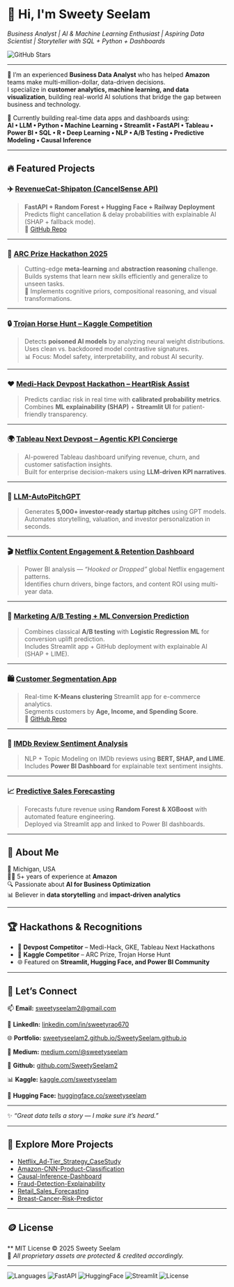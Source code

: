 # 👋 Hi, I'm Sweety Seelam

*Business Analyst | AI & Machine Learning Enthusiast | Aspiring Data Scientist | Storyteller with SQL + Python + Dashboards*

![GitHub Stars](https://img.shields.io/github/stars/SweetySeelam2?affiliations=OWNER%2CCOLLABORATOR&style=social)

---

🚀 I’m an experienced **Business Data Analyst** who has helped **Amazon** teams make multi-million-dollar, data-driven decisions.  
I specialize in **customer analytics, machine learning, and data visualization**, building real-world AI solutions that bridge the gap between business and technology.

🌟 Currently building real-time data apps and dashboards using:                                                                                      
**AI • LLM • Python • Machine Learning • Streamlit • FastAPI • Tableau • Power BI • SQL • R • Deep Learning • NLP • A/B Testing • Predictive Modeling • Causal Inference**

---

## 🔥 Featured Projects

### ✈️ [RevenueCat-Shipaton (CancelSense API)](https://revenuecat-shipaton-production.up.railway.app/)
> **FastAPI + Random Forest + Hugging Face + Railway Deployment**  
> Predicts flight cancellation & delay probabilities with explainable AI (SHAP + fallback mode).  
> 📁 [GitHub Repo](https://github.com/SweetySeelam2/RevenueCat-Shipaton)

---

### 🧩 [ARC Prize Hackathon 2025](https://github.com/SweetySeelam2/ARC_Prize_Hackathon)
> Cutting-edge **meta-learning** and **abstraction reasoning** challenge.  
> Builds systems that learn new skills efficiently and generalize to unseen tasks.  
> 🧠 Implements cognitive priors, compositional reasoning, and visual transformations.  

---

### 🔒 [Trojan Horse Hunt – Kaggle Competition](https://huggingface.co/sweetyseelam/trojan-hunt-models)
> Detects **poisoned AI models** by analyzing neural weight distributions.  
> Uses clean vs. backdoored model contrastive signatures.  
> 📊 Focus: Model safety, interpretability, and robust AI security.

---

### ❤️ [Medi-Hack Devpost Hackathon – HeartRisk Assist](https://github.com/SweetySeelam2/Medi-Hack-Devpost-Hackathon)
> Predicts cardiac risk in real time with **calibrated probability metrics**.  
> Combines **ML explainability (SHAP)** + **Streamlit UI** for patient-friendly transparency.

---

### 🌍 [Tableau Next Devpost – Agentic KPI Concierge](https://github.com/SweetySeelam2/Tableau-Next-Devpost)
> AI-powered Tableau dashboard unifying revenue, churn, and customer satisfaction insights.  
> Built for enterprise decision-makers using **LLM-driven KPI narratives**.

---

### 🧠 [LLM-AutoPitchGPT](https://github.com/SweetySeelam2/LLM_AutoPitchGPT)
> Generates **5,000+ investor-ready startup pitches** using GPT models.  
> Automates storytelling, valuation, and investor personalization in seconds.

---

### 🎬 [Netflix Content Engagement & Retention Dashboard](https://github.com/SweetySeelam2/Netflix_Content_Engagement_Viewer_Retention)
> Power BI analysis — *“Hooked or Dropped”* global Netflix engagement patterns.  
> Identifies churn drivers, binge factors, and content ROI using multi-year data.

---

### 🧮 [Marketing A/B Testing + ML Conversion Prediction](https://github.com/SweetySeelam2/Marketing_AB_Testing-Conversion_Prediction)
> Combines classical **A/B testing** with **Logistic Regression ML** for conversion uplift prediction.  
> Includes Streamlit app + GitHub deployment with explainable AI (SHAP + LIME).

---

### 🛍️ [Customer Segmentation App](https://customer-segmentation-ml.streamlit.app/)
> Real-time **K-Means clustering** Streamlit app for e-commerce analytics.  
> Segments customers by **Age, Income, and Spending Score**.  
> 📁 [GitHub Repo](https://github.com/SweetySeelam2/customer-segmentation-ML)

---

### 💬 [IMDb Review Sentiment Analysis](https://github.com/SweetySeelam2/NLP_SentimentAnalysis)
> NLP + Topic Modeling on IMDb reviews using **BERT, SHAP, and LIME**.  
> Includes **Power BI Dashboard** for explainable text sentiment insights.

---

### 📈 [Predictive Sales Forecasting](https://github.com/SweetySeelam2/Predictive_Sales_ML-Streamlit)
> Forecasts future revenue using **Random Forest & XGBoost** with automated feature engineering.  
> Deployed via Streamlit app and linked to Power BI dashboards.

---

## 💼 About Me

📍 Michigan, USA  
👩‍💻 5+ years of experience at **Amazon**  
🔍 Passionate about **AI for Business Optimization**  
📊 Believer in **data storytelling** and **impact-driven analytics**

---

## 🏆 Hackathons & Recognitions

- 🥇 **Devpost Competitor** – Medi-Hack, GKE, Tableau Next Hackathons                                               
- 🧠 **Kaggle Competitor** – ARC Prize, Trojan Horse Hunt                                                                                                
- 🌐 Featured on **Streamlit, Hugging Face, and Power BI Community**  

---

## 🤝 Let’s Connect

📫 **Email:** [sweetyseelam2@gmail.com](mailto:sweetyseelam2@gmail.com)  

🔗 **LinkedIn:** [linkedin.com/in/sweetyrao670](https://www.linkedin.com/in/sweetyrao670/)  

🌐 **Portfolio:** [sweetyseelam2.github.io/SweetySeelam.github.io](https://sweetyseelam2.github.io/SweetySeelam.github.io/)  

🔗 **Medium:** [medium.com/@sweetyseelam](https://medium.com/@sweetyseelam)

🔗 **Github:** [github.com/SweetySeelam2](https://github.com/SweetySeelam2)

📊 **Kaggle:** [kaggle.com/sweetyseelam](https://www.kaggle.com/sweetyseelam)  

🧠 **Hugging Face:** [huggingface.co/sweetyseelam](https://huggingface.co/sweetyseelam)

---

✨ *“Great data tells a story — I make sure it’s heard.”*

---

## 📂 Explore More Projects

- [Netflix_Ad-Tier_Strategy_CaseStudy](https://github.com/SweetySeelam2/Netflix_Ad-Tier_Strategy_CaseStudy)  
- [Amazon-CNN-Product-Classification](https://github.com/SweetySeelam2/Amazon-CNN-Product-Classification)  
- [Causal-Inference-Dashboard](https://github.com/SweetySeelam2/Causal-Inference-Dashboard)  
- [Fraud-Detection-Explainability](https://github.com/SweetySeelam2/Fraud-Detection-Explainability)  
- [Retail_Sales_Forecasting](https://github.com/SweetySeelam2/Retail_Sales_Forecasting)  
- [Breast-Cancer-Risk-Predictor](https://github.com/SweetySeelam2/Breast-Cancer-Risk-Predictor)

---

## 🪙 License

** MIT License © 2025 Sweety Seelam                                                      
📘 *All proprietary assets are protected & credited accordingly.*

---

![Languages](https://img.shields.io/badge/Code-Python%20|%20SQL%20|%20R%20|%20PowerBI%20|%20Tableau-blue?logo=python)
![FastAPI](https://img.shields.io/badge/Framework-FastAPI-009688?logo=fastapi)
![HuggingFace](https://img.shields.io/badge/Models-HuggingFace-FFCC00?logo=huggingface)
![Streamlit](https://img.shields.io/badge/UI-Streamlit-FF4B4B?logo=streamlit)
![License](https://img.shields.io/badge/License-MIT-green)
